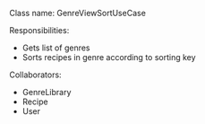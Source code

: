 Class name: GenreViewSortUseCase

Responsibilities:
- Gets list of genres
- Sorts recipes in genre according to sorting key

Collaborators:
- GenreLibrary
- Recipe
- User